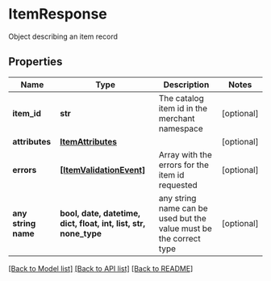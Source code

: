 # ItemResponse

Object describing an item record

## Properties
Name | Type | Description | Notes
------------ | ------------- | ------------- | -------------
**item_id** | **str** | The catalog item id in the merchant namespace | [optional] 
**attributes** | [**ItemAttributes**](ItemAttributes.md) |  | [optional] 
**errors** | [**[ItemValidationEvent]**](ItemValidationEvent.md) | Array with the errors for the item id requested | [optional] 
**any string name** | **bool, date, datetime, dict, float, int, list, str, none_type** | any string name can be used but the value must be the correct type | [optional]

[[Back to Model list]](../README.md#documentation-for-models) [[Back to API list]](../README.md#documentation-for-api-endpoints) [[Back to README]](../README.md)


